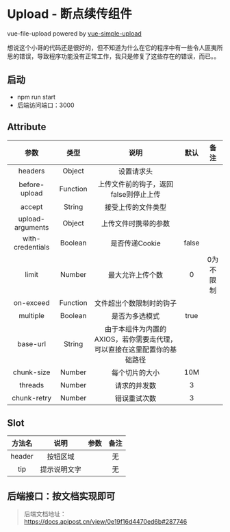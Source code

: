 # Upload - 断点续传组件

vue-file-upload powered by
[vue-simple-upload](https://github.com/pseudo-god/vue-simple-upload)

想说这个小哥的代码还是很好的，但不知道为什么在它的程序中有一些令人匪夷所思的错误，导致程序功能没有正常工作，我只是修复了这些存在的错误，而已。。

## 启动

* npm run start
* 后端访问端口：3000

## Attribute

|     参数     |  类型  |      说明      | 默认 |                          备注                          |
| :----------------: | :----: | :------------: | :--: | :----------------------------------------------------: |
| headers  | Object  |    设置请求头    |      |  |
| before-upload   | Function  |  上传文件前的钩子，返回false则停止上传 |  |  
| accept | String |   接受上传的文件类型   |      |                                                   |
| upload-arguments | Object |   上传文件时携带的参数   |      |                                                 |
| with-credentials | Boolean |   是否传递Cookie   |  false    |                                                 |
| limit | Number |   最大允许上传个数   |  0    |         0为不限制                                        |
| on-exceed | Function |   文件超出个数限制时的钩子   |     |                                            |
| multiple | Boolean |   是否为多选模式   |   true  |                                            |
| base-url | String |   由于本组件为内置的AXIOS，若你需要走代理，可以直接在这里配置你的基础路径   |     |        |
| chunk-size | Number |   每个切片的大小   |  10M   |        |
| threads | Number |   请求的并发数   |  3   |        | 并发数越高，对服务器的性能要求越高，尽可能用默认值即可|
| chunk-retry | Number |   错误重试次数   |  3   |        | 分片请求的错误重试次数|

## Slot

|     方法名     |                         说明                         | 参数 | 备注 |
| :------------: | :--------------------------------------------------: | :--: | :--: |
| header | 按钮区域 |   |  无  |
| tip | 提示说明文字 |   |  无  |

## 后端接口：按文档实现即可

> 后端文档地址： <https://docs.apipost.cn/view/0e19f16d4470ed6b#287746>
